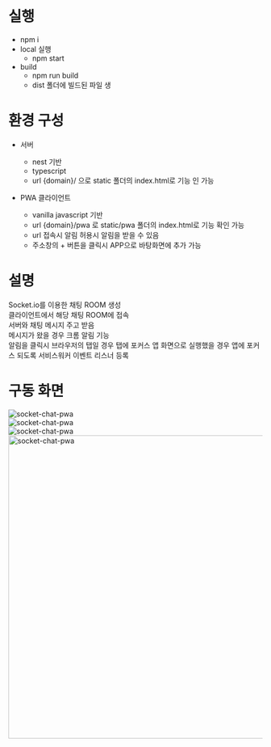 # 실행
* npm i
* local 실행
    * npm start
* build
    * npm run build
    * dist 폴더에 빌드된 파일 생

# 환경 구성
* 서버
    * nest 기반
    * typescript
    * url {domain}/ 으로 static 폴더의 index.html로 기능 인 가능
    
* PWA 클라이언트
    * vanilla javascript 기반
    * url {domain}/pwa 로 static/pwa 폴더의 index.html로 기능 확인 가능
    * url 접속시 알림 허용시 알림을 받을 수 있음
    * 주소창의 + 버튼을 클릭시 APP으로 바탕화면에 추가 가능
    
# 설명   
Socket.io를 이용한 채팅 ROOM 생성   
클라이언트에서 해당 채팅 ROOM에 접속   
서버와 채팅 메시지 주고 받음   
메시지가 왔을 경우 크롬 알림 기능   
알림을 클릭시 브라우저의 탭일 경우 탭에 포커스 앱 화면으로 실행했을 경우 앱에 포커스 되도록 서비스워커 이벤트 리스너 등록

# 구동 화면
![socket-chat-pwa](https://user-images.githubusercontent.com/4207593/100058318-658cbd00-2e6c-11eb-86fd-30426892fdac.png)   
![socket-chat-pwa](https://user-images.githubusercontent.com/4207593/100057712-578a6c80-2e6b-11eb-8d24-3856af733f55.png)   
![socket-chat-pwa](https://user-images.githubusercontent.com/4207593/100057720-5b1df380-2e6b-11eb-9896-e86b127494ea.png)   
<img src="https://user-images.githubusercontent.com/4207593/100058408-8f45e400-2e6c-11eb-979a-f6a540e7cd9c.png" width="600" title="socket-chat-pwa" alt="socket-chat-pwa"></img>

